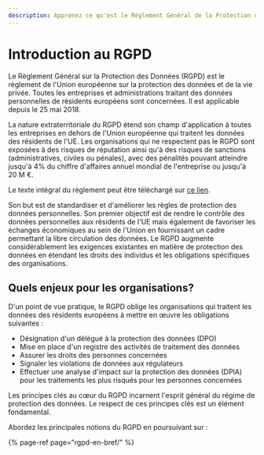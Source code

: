 ```yaml
---
description: Apprenez ce qu'est le Règlement Général de la Protection des Données.
---
```


# Introduction au RGPD

Le Règlement Général sur la Protection des Données \(RGPD\) est le règlement de l'Union européenne sur la protection des données et de la vie privée. Toutes les entreprises et administrations traitant des données personnelles de résidents européens sont concernées. Il est applicable depuis le 25 mai 2018.

La nature extraterritoriale du RGPD étend son champ d'application à toutes les entreprises en dehors de l'Union européenne qui traitent les données des résidents de l'UE. Les organisations qui ne respectent pas le RGPD sont exposées à des risques de réputation ainsi qu'à des risques de sanctions \(administratives, civiles ou pénales\), avec des pénalités pouvant atteindre jusqu'à 4% du chiffre d'affaires annuel mondial de l'entreprise ou jusqu'à 20 M €.

Le texte intégral du règlement peut être téléchargé sur [ce lien](https://eur-lex.europa.eu/legal-content/FR/TXT/?uri=celex%3A32016R0679).

Son but est de standardiser et d'améliorer les règles de protection des données personnelles. Son premier objectif est de rendre le contrôle des données personnelles aux résidents de l'UE mais également de favoriser les échanges économiques au sein de l'Union en fournissant un cadre permettant la libre circulation des données. Le RGPD augmente considérablement les exigences existantes en matière de protection des données en étendant les droits des individus et les obligations spécifiques des organisations.

## Quels enjeux pour les organisations? 

D'un point de vue pratique, le RGPD oblige les organisations qui traitent les données des résidents européens à mettre en œuvre les obligations suivantes :

* Désignation d'un délégué à la protection des données \(DPO\)
* Mise en place d'un registre des activités de traitement des données
* Assurer les droits des personnes concernées
* Signaler les violations de données aux régulateurs
* Effectuer une analyse d'impact sur la protection des données \(DPIA\) pour les traitements les plus risqués pour les personnes concernées

Les principes clés au cœur du RGPD incarnent l'esprit général du régime de protection des données. Le respect de ces principes clés est un élément fondamental. 

Abordez les principales notions du RGPD en poursuivant sur :

{% page-ref page="rgpd-en-bref/" %}



